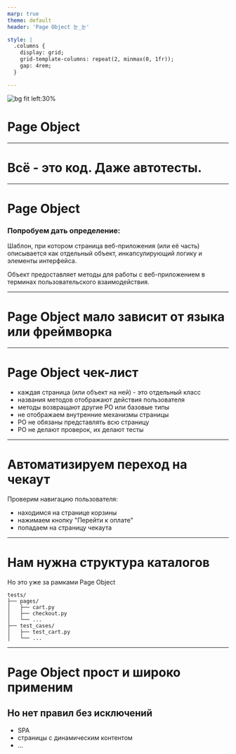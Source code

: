 ```yaml
---
marp: true
theme: default
header: 'Page Object 눈_눈'

style: |
  .columns {
    display: grid;
    grid-template-columns: repeat(2, minmax(0, 1fr));
    gap: 4rem;
  }

---
```


<!-- footer: ![width:0](images/tabby.png) -->
<!-- _class: lead -->
![bg fit left:30%](images/tabby.png)

# Page Object

---

# Всё - это код. Даже автотесты.

---

# Page Object 
### Попробуем дать определение:

Шаблон, при котором страница веб-приложения (или её часть) описывается как отдельный объект, инкапсулирующий логику и элементы интерфейса.

Объект предоставляет методы для работы с веб-приложением в терминах пользовательского взаимодействия.

---

# Page Object мало зависит от языка или фреймворка

---

# Page Object чек-лист
- каждая страница (или объект на ней) - это отдельный класс
- названия методов отображают действия пользователя
- методы возвращают другие PO или базовые типы
- не отображаем внутренние механизмы страницы
- PO не обязаны представлять всю страницу
- PO не делают проверок, их делают тесты

---

# Автоматизируем переход на чекаут

Проверим навигацию пользователя:
- находимся на странице корзины
- нажимаем кнопку "Перейти к оплате"
- попадаем на страницу чекаута

---

# Нам нужна структура каталогов
Но это уже за рамками Page Object

```
tests/
├── pages/
│   ├── cart.py
│   ├── checkout.py
│   └── ...
├── test_cases/
│   ├── test_cart.py
│   └── ...
```
---

# Page Object прост и широко применим 
## Но нет правил без исключений
- SPA
- страницы с динамическим контентом
- ...
